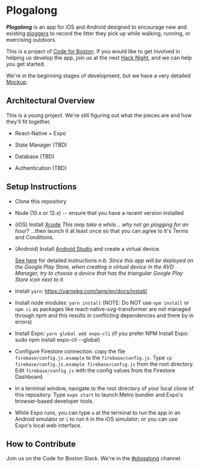 # Plogalong

  ***Plogalong*** is an app for iOS and Android designed to encourage new and
  existing [ploggers](https://en.wikipedia.org/wiki/Plogging) to record the litter they pick up while walking,
  running, or exercising outdoors.

  This is a project of [Code for Boston](https://www.codeforboston.org). If you would like to get involved
  in helping us develop the app, join us at the next [Hack Night](https://www.meetup.com/Code-for-Boston/), and we can
  help you get started.

  We're in the beginning stages of development, but we have a very detailed
  [Mockup](https://marvelapp.com/96b0bd4/screen/53564903).

## Architectural Overview

  This is a young project. We're still figuring out what the pieces are and how
  they'll fit together.

  - React-Native + Expo

  - State Manager (TBD)

  - Database (TBD)

  - Authentication (TBD)

## Setup Instructions

  - Clone this repository

  - Node (10.x or 12.x) -- ensure that you have a recent version installed

  - (iOS) Install [Xcode](https://apps.apple.com/us/app/xcode/id497799835?mt=12)
    _This may take a while... why not go plogging for an hour?_
    ...then launch it at least once so that you can agree to it's Terms and Conditions.

  - (Android) Install [Android Studio](https://developer.android.com/studio/) and create a virtual device.

    [See here](https://docs.expo.io/versions/v32.0.0/workflow/android-studio-emulator/) for detailed instructions
    _n.b. Since this app will be deployed on the Google Play Store, when creating a virtual device in the AVD Manager, try to choose a device that has the triangular Google Play Store icon next to it._
    
  - Install `yarn`: https://yarnpkg.com/lang/en/docs/install/

  - Install node modules: `yarn install`
  (NOTE: Do NOT use `npm install` or `npm ci` as packages like react-native-svg-transformer are not managed through npm and this results in conflicting dependencies and there by in errors)

  - Install Expo: `yarn global add expo-cli` (if you prefer NPM Install Expo: sudo npm install expo-cli --global)

  - Configure Firestore connection: copy the file `firebase/config.js.example` to the `firebase/config.js`. Type `cp firebase/config.js.example firebase/config.js` from the root directory. Edit `firebase/config.js` with the config values from the Firestore Dashboard.

  - In a terminal window, navigate to the root directory of your local clone of
    this repository. Type `expo start` to launch Metro bundler and Expo's
    browser-based developer tools.

  - While Expo runs, you can type `a` at the terminal to run the app in an
    Android emulator or `i` to run it in the iOS simulator; or you can use
    Expo's local web interface.

## How to Contribute

  Join us on the Code for Boston Slack. We're in the [#plogalong](https://slack.com/app_redirect?channel=CDQDBALUR "Open in Slack") channel.
